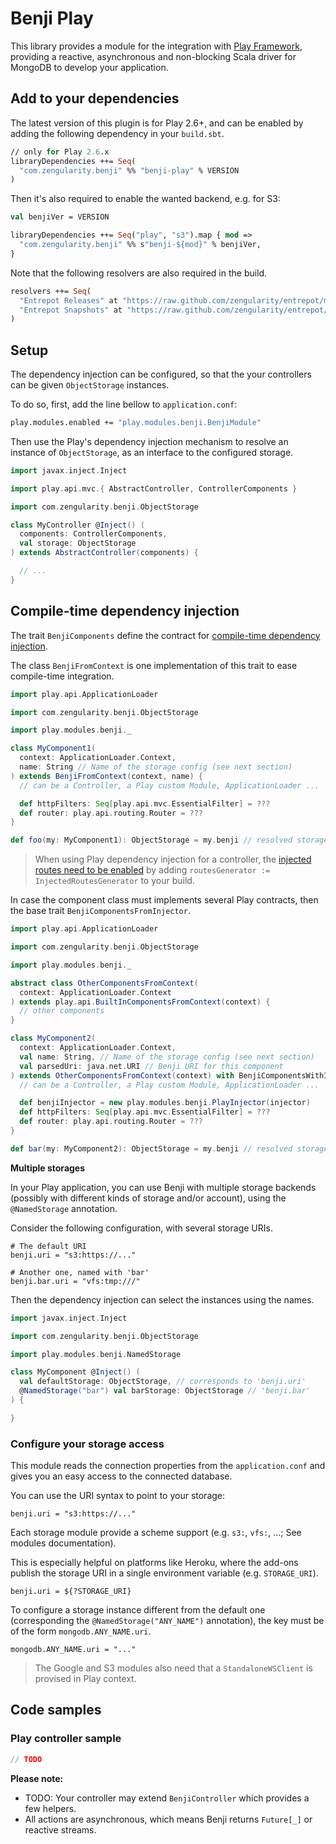 # Benji Play

This library provides a module for the integration with [Play Framework](https://playframework.com/), providing a reactive, asynchronous and non-blocking Scala driver for MongoDB to develop your application.

## Add to your dependencies

The latest version of this plugin is for Play 2.6+, and can be enabled by adding the following dependency in your `build.sbt`.

```ocaml
// only for Play 2.6.x
libraryDependencies ++= Seq(
  "com.zengularity.benji" %% "benji-play" % VERSION
)
```

Then it's also required to enable the wanted backend, e.g. for S3:

```ocaml
val benjiVer = VERSION

libraryDependencies ++= Seq("play", "s3").map { mod =>
  "com.zengularity.benji" %% s"benji-${mod}" % benjiVer,
}
```

Note that the following resolvers are also required in the build.

```ocaml
resolvers ++= Seq(
  "Entrepot Releases" at "https://raw.github.com/zengularity/entrepot/master/releases",
  "Entrepot Snapshots" at "https://raw.github.com/zengularity/entrepot/master/snapshots"
)
```

## Setup

The dependency injection can be configured, so that the your controllers can be given `ObjectStorage` instances.

To do so, first, add the line bellow to `application.conf`:

```ocaml
play.modules.enabled += "play.modules.benji.BenjiModule"
```

Then use the Play's dependency injection mechanism to resolve an instance of `ObjectStorage`, as an interface to the configured storage.

```scala
import javax.inject.Inject

import play.api.mvc.{ AbstractController, ControllerComponents }

import com.zengularity.benji.ObjectStorage

class MyController @Inject() (
  components: ControllerComponents,
  val storage: ObjectStorage
) extends AbstractController(components) {

  // ...
}
```

## Compile-time dependency injection

The trait `BenjiComponents` define the contract for [compile-time dependency injection](https://playframework.com/documentation/latest/ScalaCompileTimeDependencyInjection).

The class `BenjiFromContext` is one implementation of this trait to ease compile-time integration.

```scala
import play.api.ApplicationLoader

import com.zengularity.benji.ObjectStorage

import play.modules.benji._

class MyComponent1(
  context: ApplicationLoader.Context,
  name: String // Name of the storage config (see next section)
) extends BenjiFromContext(context, name) {
  // can be a Controller, a Play custom Module, ApplicationLoader ...

  def httpFilters: Seq[play.api.mvc.EssentialFilter] = ???
  def router: play.api.routing.Router = ???
}

def foo(my: MyComponent1): ObjectStorage = my.benji // resolved storage
```

> When using Play dependency injection for a controller, the [injected routes need to be enabled](https://www.playframework.com/documentation/latest/ScalaRouting#Dependency-Injection) by adding `routesGenerator := InjectedRoutesGenerator` to your build.

In case the component class must implements several Play contracts, then the base trait `BenjiComponentsFromInjector`.

```scala
import play.api.ApplicationLoader

import com.zengularity.benji.ObjectStorage

import play.modules.benji._

abstract class OtherComponentsFromContext(
  context: ApplicationLoader.Context
) extends play.api.BuiltInComponentsFromContext(context) {
  // other components
}

class MyComponent2(
  context: ApplicationLoader.Context,
  val name: String, // Name of the storage config (see next section)
  val parsedUri: java.net.URI // Benji URI for this component
) extends OtherComponentsFromContext(context) with BenjiComponentsWithInjector {
  // can be a Controller, a Play custom Module, ApplicationLoader ...

  def benjiInjector = new play.modules.benji.PlayInjector(injector)
  def httpFilters: Seq[play.api.mvc.EssentialFilter] = ???
  def router: play.api.routing.Router = ???
}

def bar(my: MyComponent2): ObjectStorage = my.benji // resolved storage
```

**Multiple storages**

In your Play application, you can use Benji with multiple storage backends (possibly with different kinds of storage and/or account), using the `@NamedStorage` annotation.

Consider the following configuration, with several storage URIs.

```
# The default URI
benji.uri = "s3:https://..."

# Another one, named with 'bar'
benji.bar.uri = "vfs:tmp:///"
```

Then the dependency injection can select the instances using the names.

```scala
import javax.inject.Inject

import com.zengularity.benji.ObjectStorage

import play.modules.benji.NamedStorage

class MyComponent @Inject() (
  val defaultStorage: ObjectStorage, // corresponds to 'benji.uri'
  @NamedStorage("bar") val barStorage: ObjectStorage // 'benji.bar'
) {

}
```

### Configure your storage access

This module reads the connection properties from the `application.conf` and gives you an easy access to the connected database.

You can use the URI syntax to point to your storage:

```
benji.uri = "s3:https://..."
```

Each storage module provide a scheme support (e.g. `s3:`, `vfs:`, ...; See modules documentation).

This is especially helpful on platforms like Heroku, where the add-ons publish the storage URI in a single environment variable (e.g. `STORAGE_URI`).

```
benji.uri = ${?STORAGE_URI}
```

To configure a storage instance different from the default one (corresponding the `@NamedStorage("ANY_NAME")` annotation), the key must be of the form `mongodb.ANY_NAME.uri`.

```
mongodb.ANY_NAME.uri = "..."
```

> The Google and S3 modules also need that a `StandaloneWSClient` is provised in Play context.

## Code samples

### Play controller sample

```scala
// TODO
```

**Please note:**

- TODO: Your controller may extend `BenjiController` which provides a few helpers.
- All actions are asynchronous, which means Benji returns `Future[_]` or reactive streams.
